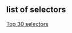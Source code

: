 ## list of selectors
[Top 30 selectors](https://code.tutsplus.com/tutorials/the-30-css-selectors-you-must-memorize--net-16048)